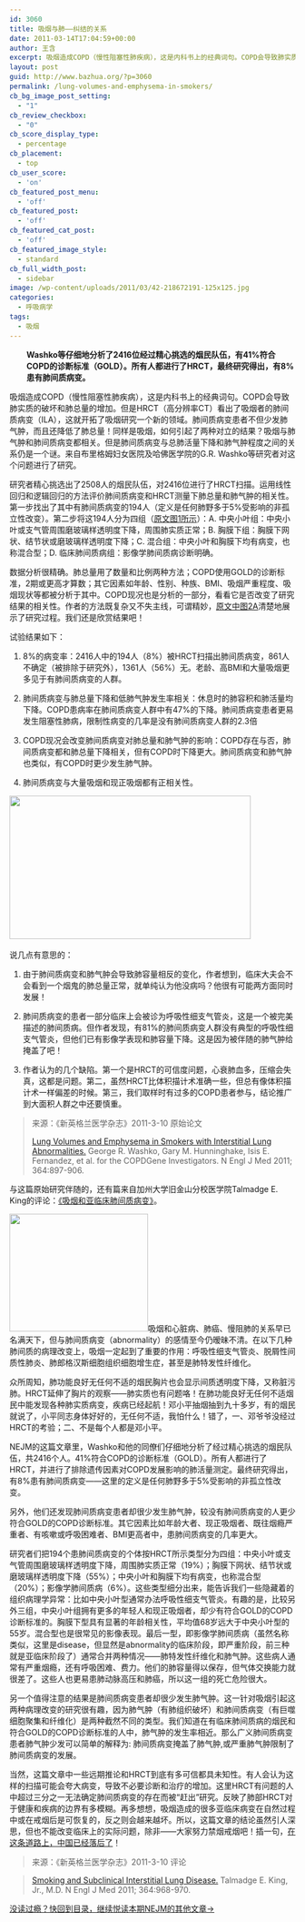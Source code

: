 ```yaml
---
id: 3060
title: 吸烟与肺——纠结的关系
date: 2011-03-14T17:04:59+00:00
author: 王含
excerpt: 吸烟造成COPD（慢性阻塞性肺疾病），这是内科书上的经典词句。COPD会导致肺实质的破坏和肺总量的增加。但是HRCT（高分辨率CT）看出了吸烟者的肺间质病变（ILA），这就开拓了吸烟研究一个新的领域。肺间质病变患者不但少发肺气肿，而且还降低了肺总量！同样是吸烟，如何引起了两种对立的结果？
layout: post
guid: http://www.bazhua.org/?p=3060
permalink: /lung-volumes-and-emphysema-in-smokers/
cb_bg_image_post_setting:
  - "1"
cb_review_checkbox:
  - "0"
cb_score_display_type:
  - percentage
cb_placement:
  - top
cb_user_score:
  - 'on'
cb_featured_post_menu:
  - 'off'
cb_featured_post:
  - 'off'
cb_featured_cat_post:
  - 'off'
cb_featured_image_style:
  - standard
cb_full_width_post:
  - sidebar
image: /wp-content/uploads/2011/03/42-218672191-125x125.jpg
categories:
  - 呼吸病学
tags:
  - 吸烟
---
```

<p style="padding-left: 30px">
  <strong>Washko等仔细地分析了</strong><strong>2416位</strong><strong>经过精心挑选的烟民队伍，有41%符合COPD的诊断标准（GOLD）。所有人都进行了HRCT，最终研究得出，有8%患有肺间质病变。</strong>
</p>

吸烟造成COPD（慢性阻塞性肺疾病），这是内科书上的经典词句。COPD会导致肺实质的破坏和肺总量的增加。但是HRCT（高分辨率CT）看出了吸烟者的肺间质病变（ILA），这就开拓了吸烟研究一个新的领域。肺间质病变患者不但少发肺气肿，而且还降低了肺总量！同样是吸烟，如何引起了两种对立的结果？吸烟与肺气肿和肺间质病变都相关。但是肺间质病变与总肺活量下降和肺气肿程度之间的关系仍是一个谜。来自布里格姆妇女医院及哈佛医学院的G.R. Washko等研究者对这个问题进行了研究。

研究者精心挑选出了2508人的烟民队伍，对2416位进行了HRCT扫描。运用线性回归和逻辑回归的方法评价肺间质病变和HRCT测量下肺总量和肺气肿的相关性。第一步找出了其中有肺间质病变的194人（定义是任何肺野多于5%受影响的非孤立性改变）。第二步将这194人分为四组（[原文图1所示](http://www.nejm.org/na102/home/ACS/publisher/mms/journals/content/nejm/2011/nejm_2011.364.issue-10/nejmoa1007285/production/images/small/nejmoa1007285_f1.gif)）：A. 中央小叶组：中央小叶或支气管周围磨玻璃样透明度下降，周围肺实质正常；B. 胸膜下组：胸膜下网状、结节状或磨玻璃样透明度下降；C. 混合组：中央小叶和胸膜下均有病变，也称混合型；D. 临床肺间质病组：影像学肺间质病诊断明确。
  
数据分析很精确。肺总量用了数量和比例两种方法；COPD使用GOLD的诊断标准，2期或更高才算数；其它因素如年龄、性别、种族、BMI、吸烟严重程度、吸烟现状等都被分析于其中。COPD现况也是分析的一部分，看看它是否改变了研究结果的相关性。作者的方法既复杂又不失主线，可谓精妙，[原文中图2A](http://www.nejm.org/na102/home/ACS/publisher/mms/journals/content/nejm/2011/nejm_2011.364.issue-10/nejmoa1007285/production/images/small/nejmoa1007285_f2.gif)清楚地展示了研究过程。我们还是欣赏结果吧！

试验结果如下：
  
1. 8%的病变率：2416人中的194人（8%）被HRCT扫描出肺间质病变，861人不确定（被排除于研究外），1361人（56%）无。老龄、高BMI和大量吸烟更多见于有肺间质病变的人群。
  
2. 肺间质病变与肺总量下降和低肺气肿发生率相关：休息时的肺容积和肺活量均下降。COPD患病率在肺间质病变人群中有47%的下降。肺间质病变患者更易发生阻塞性肺病，限制性病变的几率是没有肺间质病变人群的2.3倍
  
3. COPD现况会改变肺间质病变对肺总量和肺气肿的影响：COPD存在与否，肺间质病变都和肺总量下降相关，但有COPD时下降更大。肺间质病变和肺气肿也类似，有COPD时更少发生肺气肿。
  
4. 肺间质病变与大量吸烟和现正吸烟都有正相关性。

[<img class="alignnone size-full wp-image-3062" src="/wp-content/uploads/2011/03/42-218672191.jpg" alt="" width="425" height="252" srcset="/wp-content/uploads/2011/03/42-218672191.jpg 531w, /wp-content/uploads/2011/03/42-218672191-150x88.jpg 150w, /wp-content/uploads/2011/03/42-218672191-300x177.jpg 300w" sizes="(max-width: 425px) 100vw, 425px" />](/wp-content/uploads/2011/03/42-218672191.jpg)

说几点有意思的：
  
1. 由于肺间质病变和肺气肿会导致肺容量相反的变化，作者想到，临床大夫会不会看到一个烟鬼的肺总量正常，就单纯认为他没病吗？他很有可能两方面同时发展！
  
2. 肺间质病变的患者一部分临床上会被诊为呼吸性细支气管炎，这是一个被完美描述的肺间质病。但作者发现，有81%的肺间质病变人群没有典型的呼吸性细支气管炎，但他们已有影像学表现和肺容量下降。这是因为被伴随的肺气肿给掩盖了吧！
  
3. 作者认为的几个缺陷。第一个是HRCT的可信度问题，心衰肺血多，压缩会失真，这都是问题。第二，虽然HRCT比体积描计术准确一些，但总有像体积描计术一样偏差的时候。第三，我们取样时有过多的COPD患者参与，结论推广到大面积人群之中还要慎重。

> 来源：《新英格兰医学杂志》2011-3-10 原始论文
> 
> [Lung Volumes and Emphysema in Smokers with Interstitial Lung Abnormalities.](http://www.nejm.org/doi/full/10.1056/NEJMoa1007285) George R. Washko, Gary M. Hunninghake, Isis E. Fernandez, et al. for the COPDGene Investigators. N Engl J Med 2011; 364:897-906.

与这篇原始研究伴随的，还有篇来自加州大学旧金山分校医学院Talmadge E. King的评论：[《吸烟和亚临床肺间质病变》](http://www.nejm.org/doi/full/10.1056/NEJMe1013966)。
  
[<img class="alignright size-full wp-image-3063" src="/wp-content/uploads/2011/03/imagvges.jpg" alt="" width="244" height="207" srcset="/wp-content/uploads/2011/03/imagvges.jpg 244w, /wp-content/uploads/2011/03/imagvges-150x127.jpg 150w" sizes="(max-width: 244px) 100vw, 244px" />](/wp-content/uploads/2011/03/imagvges.jpg)吸烟和心脏病、肺癌、慢阻肺的关系早已名满天下，但与肺间质病变（abnormality）的感情至今仍暧昧不清。在以下几种肺间质的病理改变上，吸烟一定起到了重要的作用：呼吸性细支气管炎、脱屑性间质性肺炎、肺郎格汉斯细胞组织细胞增生症，甚至是肺特发性纤维化。
  
众所周知，肺功能良好无任何不适的烟民胸片也会显示间质透明度下降，又称脏污肺。HRCT延伸了胸片的观察——肺实质也有问题咯！在肺功能良好无任何不适烟民中能发现各种肺实质病变，疾病已经起航！邓小平抽烟抽到九十多岁，有的烟民就说了，小平同志身体好好的，无任何不适，我怕什么！错了，一、邓爷爷没经过HRCT的考验；二、不是每个人都是邓小平。
  
NEJM的这篇文章里，Washko和他的同僚们仔细地分析了经过精心挑选的烟民队伍，共2416个人。41%符合COPD的诊断标准（GOLD）。所有人都进行了HRCT，并进行了排除遗传因素对COPD发展影响的肺活量测定。最终研究得出，有8%患有肺间质病变——这里的定义是任何肺野多于5%受影响的非孤立性改变。
  
另外，他们还发现肺间质病变患者却很少发生肺气肿，较没有肺间质病变的人更少符合GOLD的COPD诊断标准。其它因素比如年龄大者、现正吸烟者、既往烟瘾严重者、有咳嗽或呼吸困难者、BMI更高者中，患肺间质病变的几率更大。
  
研究者们把194个患肺间质病变的个体按HRCT所示类型分为四组：中央小叶或支气管周围磨玻璃样透明度下降，周围肺实质正常（19%）；胸膜下网状、结节状或磨玻璃样透明度下降（55%）；中央小叶和胸膜下均有病变，也称混合型（20%）；影像学肺间质病（6%）。这些类型细分出来，能告诉我们一些隐藏着的组织病理学异常：比如中央小叶型通常办法呼吸性细支气管炎。有趣的是，比较另外三组，中央小叶组拥有更多的年轻人和现正吸烟者，却少有符合GOLD的COPD诊断标准的。胸膜下型具有显著的年龄相关性，平均值68岁远大于中央小叶型的55岁。混合型也是很常见的影像表现。最后一型，即影像学肺间质病（虽然名称类似，这里是disease，但显然是abnormality的临床阶段，即严重阶段，前三种就是亚临床阶段了）通常合并两种情况——肺特发性纤维化和肺气肿。这些病人通常有严重烟瘾，还有呼吸困难、费力。他们的肺容量得以保存，但气体交换能力就很差了。这些人也更易患肺动脉高压和肺癌，所以这一组的死亡危险很大。
  
另一个值得注意的结果是肺间质病变患者却很少发生肺气肿。这一针对吸烟引起这两种病理改变的研究很有趣，因为肺气肿（有肺组织破坏）和肺间质病变（有巨噬细胞聚集和纤维化）是两种截然不同的类型。我们知道在有临床肺间质病的烟民和符合GOLD的COPD诊断标准的人中，肺气肿的发生率相近。那么广义肺间质病变患者肺气肿少发可以简单的解释为: 肺间质病变掩盖了肺气肿,或严重肺气肿限制了肺间质病变的发展。
  
当然，这篇文章中一些远期推论和HRCT到底有多可信都具未知性。有人会认为这样的扫描可能会夸大病变，导致不必要诊断和治疗的增加。这里HRCT有问题的人中超过三分之一无法确定肺间质病变的存在而被“赶出”研究。反映了肺部HRCT对于健康和疾病的边界有多模糊。再多想想，吸烟造成的很多亚临床病变在自然过程中或在戒烟后是可恢复的，反之则会越来越坏。所以，这篇文章的结论虽然引人深思，但也不能改变临床上的实际问题，除非——大家努力禁烟戒烟吧！插一句，[在这条道路上，中国已经落后了](http://www.bazhua.org/2011/01/china-tobacco.html)！

> 来源：《新英格兰医学杂志》2011-3-10 评论

> [Smoking and Subclinical Interstitial Lung Disease.](http://www.nejm.org/doi/full/10.1056/NEJMe1013966) Talmadge E. King, Jr., M.D. N Engl J Med 2011; 364:968-970.[](http://www.nejm.org/toc/nejm/364/10/)

[没读过瘾？快回到目录，继续悦读本期NEJM的其他文章→](../2011/03/nejm11-3-10.html)
